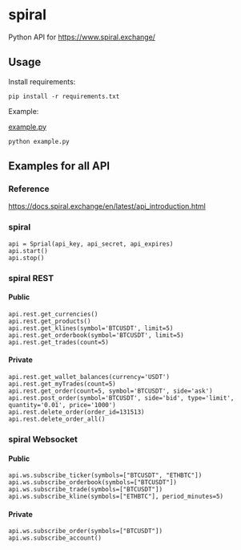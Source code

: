 # spiral

Python API for https://www.spiral.exchange/

## Usage

Install requirements:

```
pip install -r requirements.txt
```

Example:

[example.py](example.py)

```
python example.py
```

## Examples for all API

### Reference

https://docs.spiral.exchange/en/latest/api_introduction.html

### spiral

```
api = Sprial(api_key, api_secret, api_expires)
api.start()
api.stop()
```

### spiral REST

#### Public

```
api.rest.get_currencies()
api.rest.get_products()
api.rest.get_klines(symbol='BTCUSDT', limit=5)
api.rest.get_orderbook(symbol='BTCUSDT', limit=5)
api.rest.get_trades(count=5)
```

#### Private

```
api.rest.get_wallet_balances(currency='USDT')
api.rest.get_myTrades(count=5)
api.rest.get_order(count=5, symbol='BTCUSDT', side='ask')
api.rest.post_order(symbol='BTCUSDT', side='bid', type='limit', quantity='0.01', price='1000')
api.rest.delete_order(order_id=131513)
api.rest.delete_order_all()
```

### spiral Websocket

#### Public

```
api.ws.subscribe_ticker(symbols=["BTCUSDT", "ETHBTC"])
api.ws.subscribe_orderbook(symbols=["BTCUSDT"])
api.ws.subscribe_trade(symbols=["BTCUSDT"])
api.ws.subscribe_kline(symbols=["ETHBTC"], period_minutes=5)
```

#### Private

```
api.ws.subscribe_order(symbols=["BTCUSDT"])
api.ws.subscribe_account()
```
